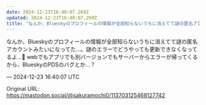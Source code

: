 ```yaml
---
date: 2024-12-23T16:40:07.269Z
updated: 2024-12-23T16:40:07.269Z
title: "なんか、Blueskyのプロフィールの情報が全部知らないうちに消えてて謎の匿名ア[...]"
---
```


<p>なんか、Blueskyのプロフィールの情報が全部知らないうちに消えてて謎の匿名アカウントみたいになってた…。謎のエラーでどうやっても更新できなくなってるよ…🥲 webでもアプリでも別バージョンでもサーバーからエラーが帰ってくるから、BlueskyのPDSのバグとか…？</p>

&mdash; 2024-12-23 16:40:07 UTC

Original URL: https://mastodon.social/@sakuramochi0/113703125468127742
